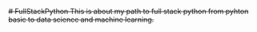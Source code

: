 ~~# FullStackPython
This is about my path to full stack python from pyhton basic 
to data science and machine learning.~~
